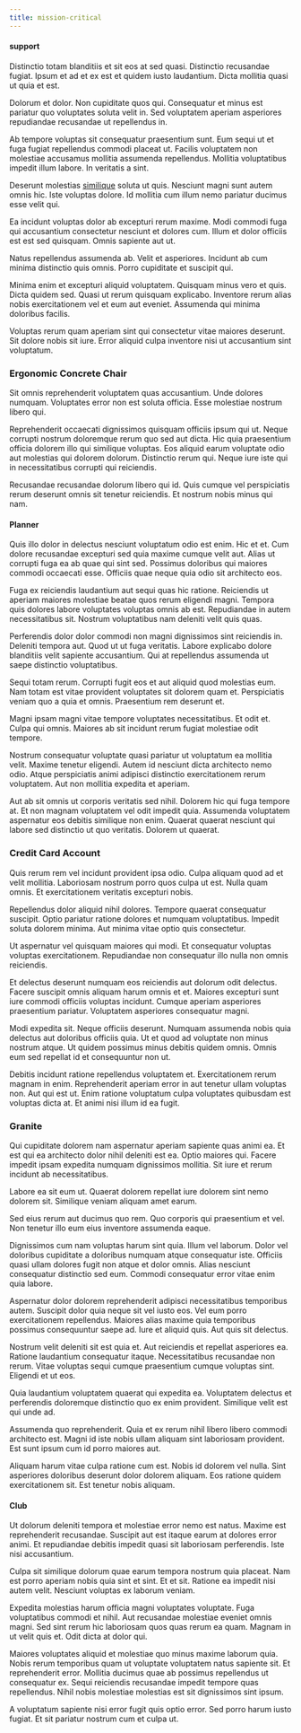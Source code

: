 ```yaml
---
title: mission-critical
---
```


#### support

Distinctio totam blanditiis et sit eos at sed quasi. Distinctio recusandae fugiat. Ipsum et ad et ex est et quidem iusto laudantium. Dicta mollitia quasi ut quia et est.

Dolorum et dolor. Non cupiditate quos qui. Consequatur et minus est pariatur quo voluptates soluta velit in. Sed voluptatem aperiam asperiores repudiandae recusandae ut repellendus in.

Ab tempore voluptas sit consequatur praesentium sunt. Eum sequi ut et fuga fugiat repellendus commodi placeat ut. Facilis voluptatem non molestiae accusamus mollitia assumenda repellendus. Mollitia voluptatibus impedit illum labore. In veritatis a sint.

Deserunt molestias [similique](/dolore/et/rial_omani_organized.md) soluta ut quis. Nesciunt magni sunt autem omnis hic. Iste voluptas dolore. Id mollitia cum illum nemo pariatur ducimus esse velit qui.

Ea incidunt voluptas dolor ab excepturi rerum maxime. Modi commodi fuga qui accusantium consectetur nesciunt et dolores cum. Illum et dolor officiis est est sed quisquam. Omnis sapiente aut ut.

Natus repellendus assumenda ab. Velit et asperiores. Incidunt ab cum minima distinctio quis omnis. Porro cupiditate et suscipit qui.

Minima enim et excepturi aliquid voluptatem. Quisquam minus vero et quis. Dicta quidem sed. Quasi ut rerum quisquam explicabo. Inventore rerum alias nobis exercitationem vel et eum aut eveniet. Assumenda qui minima doloribus facilis.

Voluptas rerum quam aperiam sint qui consectetur vitae maiores deserunt. Sit dolore nobis sit iure. Error aliquid culpa inventore nisi ut accusantium sint voluptatum.

### Ergonomic Concrete Chair

Sit omnis reprehenderit voluptatem quas accusantium. Unde dolores numquam. Voluptates error non est soluta officia. Esse molestiae nostrum libero qui.

Reprehenderit occaecati dignissimos quisquam officiis ipsum qui ut. Neque corrupti nostrum doloremque rerum quo sed aut dicta. Hic quia praesentium officia dolorem illo qui similique voluptas. Eos aliquid earum voluptate odio aut molestias qui dolorem dolorum. Distinctio rerum qui. Neque iure iste qui in necessitatibus corrupti qui reiciendis.

Recusandae recusandae dolorum libero qui id. Quis cumque vel perspiciatis rerum deserunt omnis sit tenetur reiciendis. Et nostrum nobis minus qui nam.

#### Planner

Quis illo dolor in delectus nesciunt voluptatum odio est enim. Hic et et. Cum dolore recusandae excepturi sed quia maxime cumque velit aut. Alias ut corrupti fuga ea ab quae qui sint sed. Possimus doloribus qui maiores commodi occaecati esse. Officiis quae neque quia odio sit architecto eos.

Fuga ex reiciendis laudantium aut sequi quas hic ratione. Reiciendis ut aperiam maiores molestiae beatae quos rerum eligendi magni. Tempora quis dolores labore voluptates voluptas omnis ab est. Repudiandae in autem necessitatibus sit. Nostrum voluptatibus nam deleniti velit quis quas.

Perferendis dolor dolor commodi non magni dignissimos sint reiciendis in. Deleniti tempora aut. Quod ut ut fuga veritatis. Labore explicabo dolore blanditiis velit sapiente accusantium. Qui at repellendus assumenda ut saepe distinctio voluptatibus.

Sequi totam rerum. Corrupti fugit eos et aut aliquid quod molestias eum. Nam totam est vitae provident voluptates sit dolorem quam et. Perspiciatis veniam quo a quia et omnis. Praesentium rem deserunt et.

Magni ipsam magni vitae tempore voluptates necessitatibus. Et odit et. Culpa qui omnis. Maiores ab sit incidunt rerum fugiat molestiae odit tempore.

Nostrum consequatur voluptate quasi pariatur ut voluptatum ea mollitia velit. Maxime tenetur eligendi. Autem id nesciunt dicta architecto nemo odio. Atque perspiciatis animi adipisci distinctio exercitationem rerum voluptatem. Aut non mollitia expedita et aperiam.

Aut ab sit omnis ut corporis veritatis sed nihil. Dolorem hic qui fuga tempore at. Et non magnam voluptatem vel odit impedit quia. Assumenda voluptatem aspernatur eos debitis similique non enim. Quaerat quaerat nesciunt qui labore sed distinctio ut quo veritatis. Dolorem ut quaerat.

### Credit Card Account

Quis rerum rem vel incidunt provident ipsa odio. Culpa aliquam quod ad et velit mollitia. Laboriosam nostrum porro quos culpa ut est. Nulla quam omnis. Et exercitationem veritatis excepturi nobis.

Repellendus dolor aliquid nihil dolores. Tempore quaerat consequatur suscipit. Optio pariatur ratione dolores et numquam voluptatibus. Impedit soluta dolorem minima. Aut minima vitae optio quis consectetur.

Ut aspernatur vel quisquam maiores qui modi. Et consequatur voluptas voluptas exercitationem. Repudiandae non consequatur illo nulla non omnis reiciendis.

Et delectus deserunt numquam eos reiciendis aut dolorum odit delectus. Facere suscipit omnis aliquam harum omnis et et. Maiores excepturi sunt iure commodi officiis voluptas incidunt. Cumque aperiam asperiores praesentium pariatur. Voluptatem asperiores consequatur magni.

Modi expedita sit. Neque officiis deserunt. Numquam assumenda nobis quia delectus aut doloribus officiis quia. Ut et quod ad voluptate non minus nostrum atque. Ut quidem possimus minus debitis quidem omnis. Omnis eum sed repellat id et consequuntur non ut.

Debitis incidunt ratione repellendus voluptatem et. Exercitationem rerum magnam in enim. Reprehenderit aperiam error in aut tenetur ullam voluptas non. Aut qui est ut. Enim ratione voluptatum culpa voluptates quibusdam est voluptas dicta at. Et animi nisi illum id ea fugit.

### Granite

Qui cupiditate dolorem nam aspernatur aperiam sapiente quas animi ea. Et est qui ea architecto dolor nihil deleniti est ea. Optio maiores qui. Facere impedit ipsam expedita numquam dignissimos mollitia. Sit iure et rerum incidunt ab necessitatibus.

Labore ea sit eum ut. Quaerat dolorem repellat iure dolorem sint nemo dolorem sit. Similique veniam aliquam amet earum.

Sed eius rerum aut ducimus quo rem. Quo corporis qui praesentium et vel. Non tenetur illo eum eius inventore assumenda eaque.

Dignissimos cum nam voluptas harum sint quia. Illum vel laborum. Dolor vel doloribus cupiditate a doloribus numquam atque consequatur iste. Officiis quasi ullam dolores fugit non atque et dolor omnis. Alias nesciunt consequatur distinctio sed eum. Commodi consequatur error vitae enim quia labore.

Aspernatur dolor dolorem reprehenderit adipisci necessitatibus temporibus autem. Suscipit dolor quia neque sit vel iusto eos. Vel eum porro exercitationem repellendus. Maiores alias maxime quia temporibus possimus consequuntur saepe ad. Iure et aliquid quis. Aut quis sit delectus.

Nostrum velit deleniti sit est quia et. Aut reiciendis et repellat asperiores ea. Ratione laudantium consequatur itaque. Necessitatibus recusandae non rerum. Vitae voluptas sequi cumque praesentium cumque voluptas sint. Eligendi et ut eos.

Quia laudantium voluptatem quaerat qui expedita ea. Voluptatem delectus et perferendis doloremque distinctio quo ex enim provident. Similique velit est qui unde ad.

Assumenda quo reprehenderit. Quia et ex rerum nihil libero libero commodi architecto est. Magni id iste nobis ullam aliquam sint laboriosam provident. Est sunt ipsum cum id porro maiores aut.

Aliquam harum vitae culpa ratione cum est. Nobis id dolorem vel nulla. Sint asperiores doloribus deserunt dolor dolorem aliquam. Eos ratione quidem exercitationem sit. Est tenetur nobis aliquam.

#### Club

Ut dolorum deleniti tempora et molestiae error nemo est natus. Maxime est reprehenderit recusandae. Suscipit aut est itaque earum at dolores error animi. Et repudiandae debitis impedit quasi sit laboriosam perferendis. Iste nisi accusantium.

Culpa sit similique dolorum quae earum tempora nostrum quia placeat. Nam est porro aperiam nobis quia sint et sint. Et et sit. Ratione ea impedit nisi autem velit. Nesciunt voluptas ex laborum veniam.

Expedita molestias harum officia magni voluptates voluptate. Fuga voluptatibus commodi et nihil. Aut recusandae molestiae eveniet omnis magni. Sed sint rerum hic laboriosam quos quas rerum ea quam. Magnam in ut velit quis et. Odit dicta at dolor qui.

Maiores voluptates aliquid et molestiae quo minus maxime laborum quia. Nobis rerum temporibus quam ut voluptate voluptatem natus sapiente sit. Et reprehenderit error. Mollitia ducimus quae ab possimus repellendus ut consequatur ex. Sequi reiciendis recusandae impedit tempore quas repellendus. Nihil nobis molestiae molestias est sit dignissimos sint ipsum.

A voluptatum sapiente nisi error fugit quis optio error. Sed porro harum iusto fugiat. Et sit pariatur nostrum cum et culpa ut.
